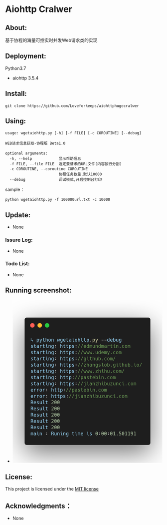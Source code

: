 # Aiohttp Cralwer


## About:

基于协程的海量可控实时并发Web请求类的实现



## Deployment:

Python3.7

* aiohttp 3.5.4



## Install:

```shell
git clone https://github.com/Loveforkeeps/aiohttphugecralwer
```



## Using:

```shell
usage: wgetaiohttp.py [-h] [-f FILE] [-c COROUTINE] [--debug]

WEB请求信息获取-协程版 Beta1.0

optional arguments:
  -h, --help            显示帮助信息
  -f FILE, --file FILE  选定要请求的URL文件(内容按行分割)
  -c COROUTINE, --coroutine COROUTINE
                        协程任务数量,默认10000
  --debug               调试模式,开启控制台打印
```

sample：

```shell
python wgetaiohttp.py -f 100000url.txt -c 10000 
```



## Update:

- None



### Issure Log:

- None



### Todo List:

- None



## Running  screenshot:

- ![carbon-2](README.assets/carbon-2.png)



## License:

This project is licensed under the [MIT license](http://opensource.org/licenses/mit-license.php) 



## Acknowledgments：

- None